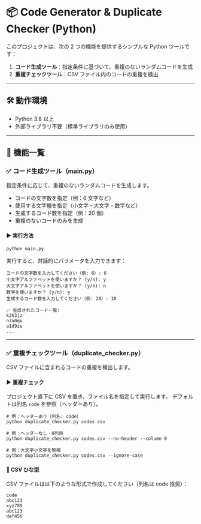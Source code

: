 # 📦 Code Generator & Duplicate Checker (Python)

このプロジェクトは、次の 2 つの機能を提供するシンプルな Python ツールです：

1. **コード生成ツール**：指定条件に基づいて、重複のないランダムコードを生成
2. **重複チェックツール**：CSV ファイル内のコードの重複を検出

---

## 🛠️ 動作環境

- Python 3.8 以上
- 外部ライブラリ不要（標準ライブラリのみ使用）

---

## 🚀 機能一覧

### ✅ コード生成ツール（main.py）

指定条件に応じて、重複のないランダムコードを生成します。

- コードの文字数を指定（例：6 文字など）
- 使用する文字種を指定（小文字・大文字・数字など）
- 生成するコード数を指定（例：20 個）
- 重複のないコードのみを生成

#### ▶️ 実行方法

```
python main.py
```

実行すると、対話的にパラメータを入力できます：

```
コードの文字数を入力してください（例: 6）: 6
小文字アルファベットを使いますか？ (y/n): y
大文字アルファベットを使いますか？ (y/n): n
数字を使いますか？ (y/n): y
生成するコード数を入力してください（例: 20）: 10

✅ 生成されたコード一覧:
k2h3jz
n7a0qx
a1d9ze
...
```

---

### ✅ 重複チェックツール（duplicate_checker.py）

CSV ファイルに含まれるコードの重複を検出します。

#### ▶️ 重複チェック

プロジェクト直下に CSV を置き、ファイル名を指定して実行します。
デフォルトは列名 `code` を参照（ヘッダーあり）。

```
# 例：ヘッダーあり（列名: code）
python duplicate_checker.py codes.csv

# 例：ヘッダーなし・0列目
python duplicate_checker.py codes.csv --no-header --column 0

# 例：大文字小文字を無視
python duplicate_checker.py codes.csv --ignore-case
```

#### 📄 CSV ひな型

CSV ファイルは以下のような形式で作成してください（列名は code 推奨）：

```
code
abc123
xyz789
abc123
def456
```
